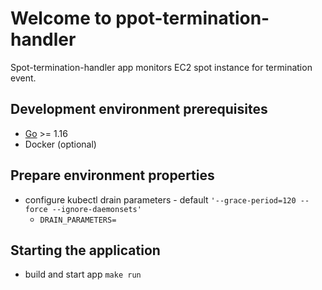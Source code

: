 # Welcome to ppot-termination-handler

Spot-termination-handler app monitors EC2 spot instance for termination event. 

## Development environment prerequisites
* [Go](https://golang.org/) >= 1.16
* Docker (optional)

## Prepare environment properties
* configure kubectl drain parameters - default `'--grace-period=120 --force --ignore-daemonsets'`
    * `DRAIN_PARAMETERS=`

## Starting the application
* build and start app `make run`
